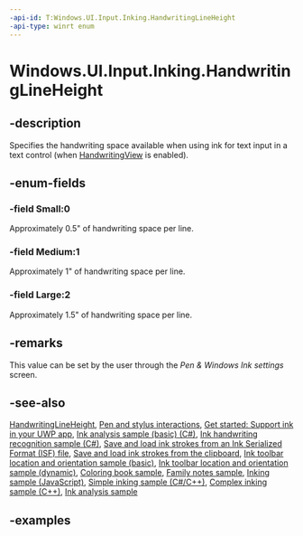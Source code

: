 ```yaml
---
-api-id: T:Windows.UI.Input.Inking.HandwritingLineHeight
-api-type: winrt enum
---
```


<!-- Enumeration syntax.
public enum HandwritingLineHeight : int 
-->

# Windows.UI.Input.Inking.HandwritingLineHeight

## -description

Specifies the handwriting space available when using ink for text input in a text control (when [HandwritingView](..\windows.ui.xaml.controls\handwritingview.md) is enabled).

## -enum-fields

### -field Small:0

Approximately 0.5" of handwriting space per line.

### -field Medium:1

Approximately 1" of handwriting space per line.

### -field Large:2

Approximately 1.5" of handwriting space per line.

## -remarks

This value can be set by the user through the *Pen & Windows Ink settings* screen.

## -see-also

[HandwritingLineHeight](penandinksettings_handwritinglineheight.md), 
[Pen and stylus interactions](http://msdn.microsoft.com/library/3da4f2d2-5405-42a1-9ed9-3a87bcd84c43), [Get started: Support ink in your UWP app](https://docs.microsoft.com/windows/uwp/get-started/ink-walkthrough), [Ink analysis sample (basic) (C#)](https://github.com/MicrosoftDocs/windows-topic-specific-samples/archive/uwp-ink-analysis-basic.zip), [Ink handwriting recognition sample (C#)](https://github.com/MicrosoftDocs/windows-topic-specific-samples/archive/uwp-ink-handwriting-reco.zip), [Save and load ink strokes from an Ink Serialized Format (ISF) file](https://github.com/MicrosoftDocs/windows-topic-specific-samples/archive/uwp-ink-store.zip), [Save and load ink strokes from the clipboard](https://github.com/MicrosoftDocs/windows-topic-specific-samples/archive/uwp-ink-store-clipboard.zip), [Ink toolbar location and orientation sample (basic)](https://github.com/MicrosoftDocs/windows-topic-specific-samples/archive/uwp-ink-toolbar-handedness.zip), [Ink toolbar location and orientation sample (dynamic)](https://github.com/MicrosoftDocs/windows-topic-specific-samples/archive/uwp-ink-toolbar-handedness-dynamic.zip), [Coloring book sample](https://aka.ms/cpubsample-coloringbook), [Family notes sample](https://aka.ms/cpubsample-familynotessample), [Inking sample (JavaScript)](https://github.com/Microsoft/Windows-universal-samples/tree/master/Samples/Ink), [Simple inking sample (C#/C++)](https://github.com/Microsoft/Windows-universal-samples/tree/master/Samples/SimpleInk), [Complex inking sample (C++)](https://github.com/Microsoft/Windows-universal-samples/tree/master/Samples/ComplexInk), [Ink analysis sample](https://github.com/Microsoft/Windows-universal-samples/tree/master/Samples/InkAnalysis)



## -examples
